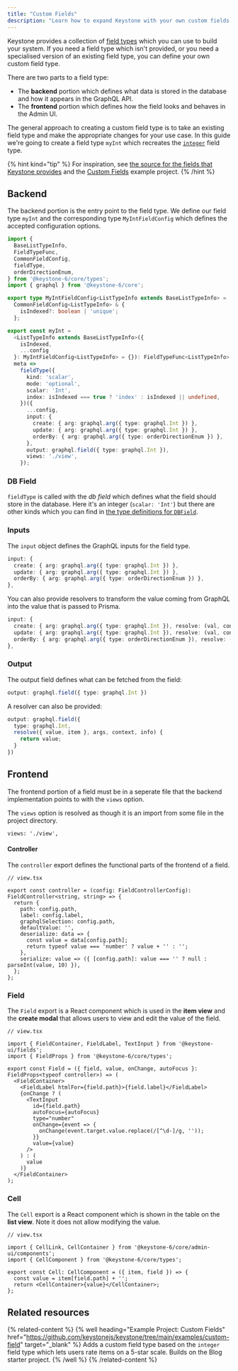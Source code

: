 ```yaml
---
title: "Custom Fields"
description: "Learn how to expand Keystone with your own custom fields. Guidance on backend setup, and frontend implementation in Keystone‘s Admin UI."
---
```


Keystone provides a collection of [field types](../fields/overview) which you can use to build your system.
If you need a field type which isn't provided, or you need a specialised version of an existing field type, you can define your own custom field type.

There are two parts to a field type:

- The **backend** portion which defines what data is stored in the database and how it appears in the GraphQL API.
- The **frontend** portion which defines how the field looks and behaves in the Admin UI.

The general approach to creating a custom field type is to take an existing field type and make the appropriate changes for your use case.
In this guide we're going to create a field type `myInt` which recreates the [`integer`](https://github.com/keystonejs/keystone/tree/main/packages/core/src/fields/types/integer) field type.

{% hint kind="tip" %}
For inspiration, see [the source for the fields that Keystone provides](https://github.com/keystonejs/keystone/tree/main/packages/core/src/fields/types) and the [Custom Fields](https://github.com/keystonejs/keystone/tree/main/examples/custom-field) example project.
{% /hint %}

## Backend

The backend portion is the entry point to the field type.
We define our field type `myInt` and the corresponding type `MyIntFieldConfig` which defines the accepted configuration options.

```ts
import {
  BaseListTypeInfo,
  FieldTypeFunc,
  CommonFieldConfig,
  fieldType,
  orderDirectionEnum,
} from '@keystone-6/core/types';
import { graphql } from '@keystone-6/core';

export type MyIntFieldConfig<ListTypeInfo extends BaseListTypeInfo> =
  CommonFieldConfig<ListTypeInfo> & {
    isIndexed?: boolean | 'unique';
  };

export const myInt =
  <ListTypeInfo extends BaseListTypeInfo>({
    isIndexed,
    ...config
  }: MyIntFieldConfig<ListTypeInfo> = {}): FieldTypeFunc<ListTypeInfo> =>
  meta =>
    fieldType({
      kind: 'scalar',
      mode: 'optional',
      scalar: 'Int',
      index: isIndexed === true ? 'index' : isIndexed || undefined,
    })({
      ...config,
      input: {
        create: { arg: graphql.arg({ type: graphql.Int }) },
        update: { arg: graphql.arg({ type: graphql.Int }) },
        orderBy: { arg: graphql.arg({ type: orderDirectionEnum }) },
      },
      output: graphql.field({ type: graphql.Int }),
      views: './view',
    });
```

### DB Field

`fieldType` is called with the _db field_ which defines what the field should store in the database.
Here it's an integer (`scalar: 'Int'`) but there are other kinds which you can find in [the type definitions for `DBField`](https://github.com/keystonejs/keystone/blob/5f4ecfc4281f979456326bc1a982e9bf90327ad6/packages-next/types/src/next-fields.ts#L105-L155).

### Inputs

The `input` object defines the GraphQL inputs for the field type.

```ts
input: {
  create: { arg: graphql.arg({ type: graphql.Int }) },
  update: { arg: graphql.arg({ type: graphql.Int }) },
  orderBy: { arg: graphql.arg({ type: orderDirectionEnum }) },
},
```

You can also provide resolvers to transform the value coming from GraphQL into the value that is passed to Prisma.

```ts
input: {
  create: { arg: graphql.arg({ type: graphql.Int }), resolve: (val, context) => val },
  update: { arg: graphql.arg({ type: graphql.Int }), resolve: (val, context) => val },
  orderBy: { arg: graphql.arg({ type: orderDirectionEnum }), resolve: (val, context) => val },
},
```

### Output

The output field defines what can be fetched from the field:

```ts
output: graphql.field({ type: graphql.Int })
```

A resolver can also be provided:

```ts
output: graphql.field({
  type: graphql.Int,
  resolve({ value, item }, args, context, info) {
    return value;
  }
})
```

## Frontend

The frontend portion of a field must be in a seperate file that the backend implementation points to with the `views` option.

The `views` option is resolved as though it is an import from some file in the project directory.

```
views: './view',
```

#### Controller

The `controller` export defines the functional parts of the frontend of a field.

```tsx
// view.tsx

export const controller = (config: FieldControllerConfig): FieldController<string, string> => {
  return {
    path: config.path,
    label: config.label,
    graphqlSelection: config.path,
    defaultValue: '',
    deserialize: data => {
      const value = data[config.path];
      return typeof value === 'number' ? value + '' : '';
    },
    serialize: value => ({ [config.path]: value === '' ? null : parseInt(value, 10) }),
  };
};
```

### Field

The `Field` export is a React component which is used in the **item view** and the **create modal** that allows users to view and edit the value of the field.

```tsx
// view.tsx

import { FieldContainer, FieldLabel, TextInput } from '@keystone-ui/fields';
import { FieldProps } from '@keystone-6/core/types';

export const Field = ({ field, value, onChange, autoFocus }: FieldProps<typeof controller>) => (
  <FieldContainer>
    <FieldLabel htmlFor={field.path}>{field.label}</FieldLabel>
    {onChange ? (
      <TextInput
        id={field.path}
        autoFocus={autoFocus}
        type="number"
        onChange={event => {
          onChange(event.target.value.replace(/[^\d-]/g, ''));
        }}
        value={value}
      />
    ) : (
      value
    )}
  </FieldContainer>
);
```

### Cell

The `Cell` export is a React component which is shown in the table on the **list view**.
Note it does not allow modifying the value.

```tsx
// view.tsx

import { CellLink, CellContainer } from '@keystone-6/core/admin-ui/components';
import { CellComponent } from '@keystone-6/core/types';

export const Cell: CellComponent = ({ item, field }) => {
  const value = item[field.path] + '';
  return <CellContainer>{value}</CellContainer>;
};
```

## Related resources

{% related-content %}
{% well
heading="Example Project: Custom Fields"
href="https://github.com/keystonejs/keystone/tree/main/examples/custom-field"
target="_blank" %}
Adds a custom field type based on the `integer` field type which lets users rate items on a 5-star scale. Builds on the Blog starter project.
{% /well %}
{% /related-content %}
